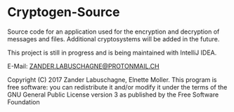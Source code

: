 # Cryptogen-Source
Source code for an application used for the encryption and decryption of messages and files.
Additional cryptosystems will be added in the future.

This project is still in progress and is being maintained with IntelliJ IDEA.

E-Mail: ZANDER.LABUSCHAGNE@PROTONMAIL.CH

Copyright (C) 2017  Zander Labuschagne, Elnette Moller. This program is free software: you can redistribute it and/or modify it under the terms of the GNU General Public License version 3 as published by the Free Software Foundation
